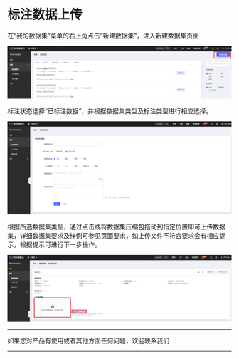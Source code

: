# 标注数据上传

在“我的数据集”菜单的右上角点击“新建数据集”，进入新建数据集页面

![数据集列表](../../../../../image/AI-and-Machine-Learning/NeuFoundry/8.1.4/8.1.4.2/8.1.4.2.1/8.1.4.2.1.2/1.png)

标注状态选择“已标注数据”，并根据数据集类型及标注类型进行相应选择。

![选择已标注数据](../../../../../image/AI-and-Machine-Learning/NeuFoundry/8.1.4/8.1.4.2/8.1.4.2.1/8.1.4.2.1.2/2.png)

根据所选数据集类型，通过点击或将数据集压缩包拖动到指定位置即可上传数据集，详细数据集要求及样例可参见页面要求，如上传文件不符合要求会有相应提示，根据提示可进行下一步操作。

![上传数据文件](../../../../../image/AI-and-Machine-Learning/NeuFoundry/8.1.4/8.1.4.2/8.1.4.2.1/8.1.4.2.1.2/3.png)

---

如果您对产品有使用或者其他方面任何问题，欢迎联系我们

---